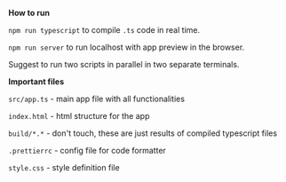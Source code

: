 **How to run**

`npm run typescript` to compile `.ts` code in real time.

`npm run server` to run localhost with app preview in the browser.

Suggest to run two scripts in parallel in two separate terminals.

**Important files**

`src/app.ts` - main app file with all functionalities

`index.html` - html structure for the app

`build/*.*` - don't touch, these are just results of compiled typescript files

`.prettierrc` - config file for code formatter

`style.css` - style definition file
